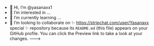 - 👋 Hi, I’m @yasanaxx1
- 👀 I’m interested in ...
- 🌱 I’m currently learning ...
- 💞️ I’m looking to collaborate on ✨ https://stripchat.com/user/Yasanaxx special ✨ repository because its `README.md` (this file) appears on your GitHub profile.
You can click the Preview link to take a look at your changes.
--->
